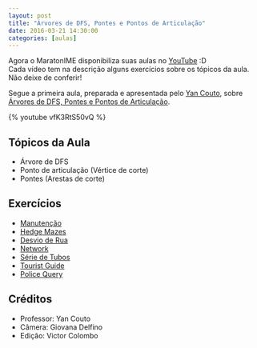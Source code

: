 ```yaml
---
layout: post
title: "Árvores de DFS, Pontes e Pontos de Articulação"
date: 2016-03-21 14:30:00
categories: [aulas]
---
```


Agora o MaratonIME disponibiliza suas aulas no [YouTube](https://www.youtube.com/playlist?list=PL9sdTenuXlxmIsiKgJRYtUm_A0Cnh-vPB) :D  
Cada vídeo tem na descrição alguns exercícios sobre os tópicos da aula. Não deixe de conferir!  

Segue a primeira aula, preparada e apresentada pelo [Yan Couto](http://codeforces.com/profile/ItsYanBitches), sobre [Árvores de DFS, Pontes e Pontos de Articulação](https://www.youtube.com/watch?v=vfK3RtS50vQ).  

{% youtube vfK3RtS50vQ %}  

## Tópicos da Aula
- Árvore de DFS
- Ponto de articulação (Vértice de corte)
- Pontes (Arestas de corte)

## Exercícios
- [Manutenção](http://br.spoj.com/problems/MANUT/)
- [Hedge Mazes](https://icpcarchive.ecs.baylor.edu/index.php?option=onlinejudge&page=show_problem&problem=3807)
- [Desvio de Rua](https://www.urionlinejudge.com.br/judge/pt/problems/view/1442)
- [Network](http://poj.org/problem?id=3694)
- [Série de Tubos](http://br.spoj.com/problems/TUBOS/)
- [Tourist Guide](https://uva.onlinejudge.org/index.php?option=com_onlinejudge&Itemid=8&page=show_problem&problem=1140)
- [Police Query](http://www.spoj.com/problems/POLQUERY/)

## Créditos
- Professor: Yan Couto
- Câmera: Giovana Delfino
- Edição: Victor Colombo
